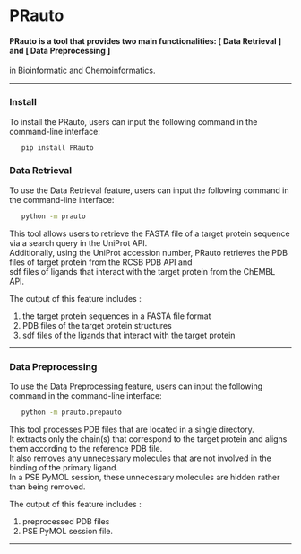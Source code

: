 # PRauto
 
#### PRauto is a tool that provides two main functionalities: [ Data Retrieval ] and [ Data Preprocessing ]  
in Bioinformatic and Chemoinformatics.
_______________________________________________________________________________________________________________________________________
### Install
To install the PRauto, users can input the following command in the command-line interface:
  
```bash
   pip install PRauto
```
###
### Data Retrieval
To use the Data Retrieval feature, users can input the following command in the command-line interface:

```bash
   python -m prauto
```

This tool allows users to retrieve the FASTA file of a target protein sequence via a search query in the UniProt API.  
Additionally, using the UniProt accession number, PRauto retrieves the PDB files of target protein from the RCSB PDB API and  
sdf files of ligands that interact with the target protein from the ChEMBL API.

The output of this feature includes : 
1. the target protein sequences in a FASTA file format 
2. PDB files of the target protein structures
3. sdf files of the ligands that interact with the target protein

________________________________________________________________________________________________________________________________________
###
### Data Preprocessing
To use the Data Preprocessing feature, users can input the following command in the command-line interface:

```bash
   python -m prauto.prepauto
```

This tool processes PDB files that are located in a single directory.  
It extracts only the chain(s) that correspond to the target protein and aligns them according to the reference PDB file.  
It also removes any unnecessary molecules that are not involved in the binding of the primary ligand.  
In a PSE PyMOL session, these unnecessary molecules are hidden rather than being removed.

The output of this feature includes : 
1. preprocessed PDB files
2. PSE PyMOL session file.

___________________________________________________________________________________________________________________________________________
